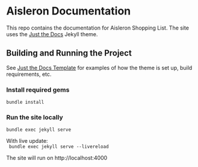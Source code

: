 # Aisleron Documentation

This repo contains the documentation for Aisleron Shopping List. The site uses the [Just the Docs](https://github.com/just-the-docs/just-the-docs) Jekyll theme.

## Building and Running the Project

See [Just the Docs Template](https://github.com/just-the-docs/just-the-docs-template) for examples of how the theme is set up, build requirements, etc.

### Install required gems
`bundle install`

### Run the site locally
`bundle exec jekyll serve`

With live update:  
` bundle exec jekyll serve --livereload`

The site will run on http://localhost:4000

